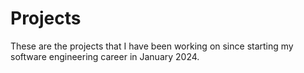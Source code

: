 # Projects
 These are the projects that I have been working on since starting my software engineering career in January 2024. 
